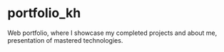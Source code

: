 # portfolio_kh
Web portfolio, where I showcase my completed projects and about me, presentation of mastered technologies.
